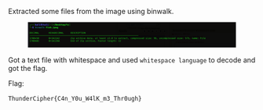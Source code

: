 Extracted some files from the image using binwalk.

<figure><img src="../src/Steg/Fish/binwalk.png"></figure>

Got a text file with whitespace and used `whitespace language` to decode and got the flag.

Flag:
```
ThunderCipher{C4n_Y0u_W4lK_m3_Thr0ugh}
```